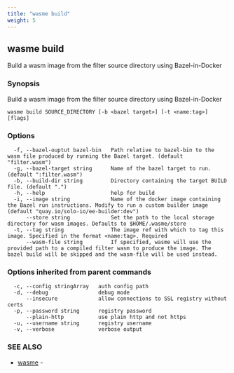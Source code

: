 ```yaml
---
title: "wasme build"
weight: 5
---
```

## wasme build

Build a wasm image from the filter source directory using Bazel-in-Docker

### Synopsis

Build a wasm image from the filter source directory using Bazel-in-Docker

```
wasme build SOURCE_DIRECTORY [-b <bazel target>] [-t <name:tag>] [flags]
```

### Options

```
  -f, --bazel-ouptut bazel-bin   Path relative to bazel-bin to the wasm file produced by running the Bazel target. (default "filter.wasm")
  -g, --bazel-target string      Name of the bazel target to run. (default ":filter.wasm")
  -b, --build-dir string         Directory containing the target BUILD file. (default ".")
  -h, --help                     help for build
  -i, --image string             Name of the docker image containing the Bazel run instructions. Modify to run a custom builder image (default "quay.io/solo-io/ee-builder:dev")
      --store string             Set the path to the local storage directory for wasm images. Defaults to $HOME/.wasme/store
  -t, --tag string               The image ref with which to tag this image. Specified in the format <name:tag>. Required
      --wasm-file string         If specified, wasme will use the provided path to a compiled filter wasm to produce the image. The bazel build will be skipped and the wasm-file will be used instead.
```

### Options inherited from parent commands

```
  -c, --config stringArray   auth config path
  -d, --debug                debug mode
      --insecure             allow connections to SSL registry without certs
  -p, --password string      registry password
      --plain-http           use plain http and not https
  -u, --username string      registry username
  -v, --verbose              verbose output
```

### SEE ALSO

* [wasme](../wasme)	 - 

